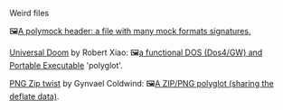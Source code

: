 Weird files

🖼️<a href="polymock.png">A polymock header: a file with many mock formats signatures.</a>

[Universal Doom](https://github.com/nneonneo/universal-doom) by Robert Xiao: 🖼️<a href="unidoom.png">a functional DOS (Dos4/GW) and Portable Executable</a> 'polyglot'.

[PNG Zip twist](https://github.com/gynvael/random-stuff/tree/master/png-zip-twist) by Gynvael Coldwind: 🖼️<a href="zippng.png">A ZIP/PNG polyglot (sharing the deflate data)</a>.

<!-- pandoc -s -f gfm -t html README.md -o README.html -->
